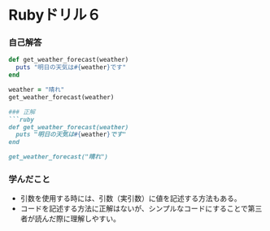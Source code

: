 # Rubyドリル６
### 自己解答
```ruby
def get_weather_forecast(weather)
  puts "明日の天気は#{weather}です"
end

weather = "晴れ"
get_weather_forecast(weather)

### 正解
```ruby
def get_weather_forecast(weather)
  puts "明日の天気は#{weather}です"
end

get_weather_forecast("晴れ")
```

### 学んだこと
- 引数を使用する時には、引数（実引数）に値を記述する方法もある。
- コードを記述する方法に正解はないが、シンプルなコードにすることで第三者が読んだ際に理解しやすい。
